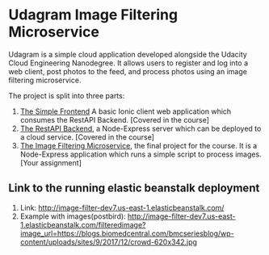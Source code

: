 #
# Udagram Image Filtering Microservice

Udagram is a simple cloud application developed alongside the Udacity Cloud Engineering Nanodegree. It allows users to register and log into a web client, post photos to the feed, and process photos using an image filtering microservice.

The project is split into three parts:
1. [The Simple Frontend](https://github.com/udacity/cloud-developer/tree/master/course-02/exercises/udacity-c2-frontend)
A basic Ionic client web application which consumes the RestAPI Backend. [Covered in the course]
2. [The RestAPI Backend](https://github.com/udacity/cloud-developer/tree/master/course-02/exercises/udacity-c2-restapi), a Node-Express server which can be deployed to a cloud service. [Covered in the course]
3. [The Image Filtering Microservice](https://github.com/udacity/cloud-developer/tree/master/course-02/project/image-filter-starter-code), the final project for the course. It is a Node-Express application which runs a simple script to process images. [Your assignment]

## Link to the running elastic beanstalk deployment
1. Link: http://image-filter-dev7.us-east-1.elasticbeanstalk.com/
2. Example with images(postbird): http://image-filter-dev7.us-east-1.elasticbeanstalk.com/filteredimage?image_url=https://blogs.biomedcentral.com/bmcseriesblog/wp-content/uploads/sites/9/2017/12/crowd-620x342.jpg
